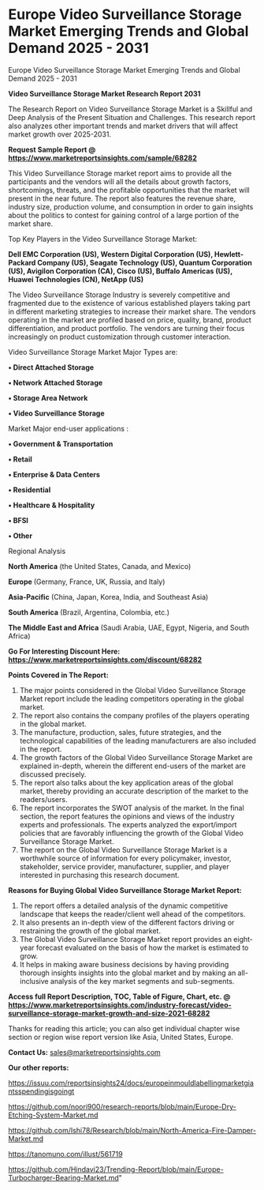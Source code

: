 # Europe Video Surveillance Storage Market Emerging Trends and Global Demand 2025 - 2031
 Europe Video Surveillance Storage Market Emerging Trends and Global Demand 2025 - 2031

<strong>Video Surveillance Storage Market Research Report 2031</strong>

The Research Report on Video Surveillance Storage Market is a Skillful and Deep Analysis of the Present Situation and Challenges. This research report also analyzes other important trends and market drivers that will affect market growth over 2025-2031.

<strong>Request Sample Report @ <a href=https://www.marketreportsinsights.com/sample/68282>https://www.marketreportsinsights.com/sample/68282</a></strong>

This Video Surveillance Storage market report aims to provide all the participants and the vendors will all the details about growth factors, shortcomings, threats, and the profitable opportunities that the market will present in the near future. The report also features the revenue share, industry size, production volume, and consumption in order to gain insights about the politics to contest for gaining control of a large portion of the market share.

Top Key Players in the Video Surveillance Storage Market:

<strong>Dell EMC Corporation (US), Western Digital Corporation (US), Hewlett-Packard Company (US), Seagate Technology (US), Quantum Corporation (US), Avigilon Corporation (CA), Cisco (US), Buffalo Americas (US), Huawei Technologies (CN), NetApp (US)</strong>

The Video Surveillance Storage Industry is severely competitive and fragmented due to the existence of various established players taking part in different marketing strategies to increase their market share. The vendors operating in the market are profiled based on price, quality, brand, product differentiation, and product portfolio. The vendors are turning their focus increasingly on product customization through customer interaction.

Video Surveillance Storage Market Major Types are:

<strong>• Direct Attached Storage

• Network Attached Storage

• Storage Area Network

• Video Surveillance Storage</strong>

Market Major end-user applications :

<strong>• Government & Transportation

• Retail

• Enterprise & Data Centers

• Residential

• Healthcare & Hospitality

• BFSI

• Other</strong>

Regional Analysis

</u><strong><b>North America</b></strong> (the United States, Canada, and Mexico)

<strong><b>Europe </b></strong>(Germany, France, UK, Russia, and Italy)

<strong><b>Asia-Pacific</b></strong> (China, Japan, Korea, India, and Southeast Asia)

<strong><b>South America</b></strong> (Brazil, Argentina, Colombia, etc.)

<strong><b>The Middle East and Africa</b></strong> (Saudi Arabia, UAE, Egypt, Nigeria, and South Africa)

<strong>Go For Interesting Discount Here: <a href=https://www.marketreportsinsights.com/discount/68282>https://www.marketreportsinsights.com/discount/68282</a></strong>

<strong>Points Covered in The Report:</strong>
<ol>
  <li>The major points considered in the Global Video Surveillance Storage Market report include the leading competitors operating in the global market.</li>
  <li>The report also contains the company profiles of the players operating in the global market.</li>
  <li>The manufacture, production, sales, future strategies, and the technological capabilities of the leading manufacturers are also included in the report.</li>
  <li>The growth factors of the Global Video Surveillance Storage Market are explained in-depth, wherein the different end-users of the market are discussed precisely.</li>
  <li>The report also talks about the key application areas of the global market, thereby providing an accurate description of the market to the readers/users.</li>
  <li>The report incorporates the SWOT analysis of the market. In the final section, the report features the opinions and views of the industry experts and professionals. The experts analyzed the export/import policies that are favorably influencing the growth of the Global Video Surveillance Storage Market.</li>
  <li>The report on the Global Video Surveillance Storage Market is a worthwhile source of information for every policymaker, investor, stakeholder, service provider, manufacturer, supplier, and player interested in purchasing this research document.</li>
</ol>
<strong>Reasons for Buying Global Video Surveillance Storage Market Report:</strong>

<ol>
  <li>The report offers a detailed analysis of the dynamic competitive landscape that keeps the reader/client well ahead of the competitors.</li>
  <li>It also presents an in-depth view of the different factors driving or restraining the growth of the global market.</li>
  <li>The Global Video Surveillance Storage Market report provides an eight-year forecast evaluated on the basis of how the market is estimated to grow.</li>
  <li>It helps in making aware business decisions by having providing thorough insights insights into the global market and by making an all-inclusive analysis of the key market segments and sub-segments.</li>
</ol>
<strong>Access full Report Description, TOC, Table of Figure, Chart, etc. @ <a href=https://www.marketreportsinsights.com/industry-forecast/video-surveillance-storage-market-growth-and-size-2021-68282>https://www.marketreportsinsights.com/industry-forecast/video-surveillance-storage-market-growth-and-size-2021-68282</a></strong>


Thanks for reading this article; you can also get individual chapter wise section or region wise report version like Asia, United States, Europe.

<strong>Contact Us:</strong>
sales@marketreportsinsights.com

<strong>Our other reports:</strong>

<a href=https://issuu.com/reportsinsights24/docs/europeinmouldlabellingmarketgiantsspendingisgoingt>https://issuu.com/reportsinsights24/docs/europeinmouldlabellingmarketgiantsspendingisgoingt</a>

<a href=https://github.com/noori900/research-reports/blob/main/Europe-Dry-Etching-System-Market.md>https://github.com/noori900/research-reports/blob/main/Europe-Dry-Etching-System-Market.md</a>

<a href=https://github.com/Ishi78/Research/blob/main/North-America-Fire-Damper-Market.md>https://github.com/Ishi78/Research/blob/main/North-America-Fire-Damper-Market.md</a>

<a href=https://tanomuno.com/illust/561719>https://tanomuno.com/illust/561719</a>

<a href=https://github.com/Hindavi23/Trending-Report/blob/main/Europe-Turbocharger-Bearing-Market.md>https://github.com/Hindavi23/Trending-Report/blob/main/Europe-Turbocharger-Bearing-Market.md</a>"
